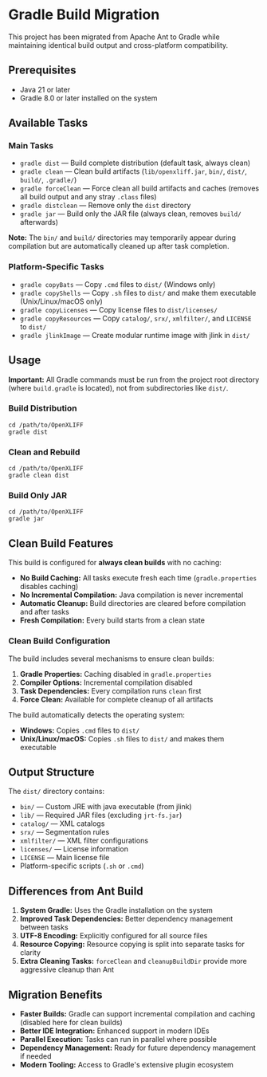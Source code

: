 
# Gradle Build Migration

This project has been migrated from Apache Ant to Gradle while maintaining identical build output and cross-platform compatibility.

## Prerequisites

- Java 21 or later
- Gradle 8.0 or later installed on the system

## Available Tasks

### Main Tasks

- `gradle dist` — Build complete distribution (default task, always clean)
- `gradle clean` — Clean build artifacts (`lib/openxliff.jar`, `bin/`, `dist/`, `build/`, `.gradle/`)
- `gradle forceClean` — Force clean all build artifacts and caches (removes all build output and any stray `.class` files)
- `gradle distclean` — Remove only the `dist` directory
- `gradle jar` — Build only the JAR file (always clean, removes `build/` afterwards)

**Note:** The `bin/` and `build/` directories may temporarily appear during compilation but are automatically cleaned up after task completion.

### Platform-Specific Tasks

- `gradle copyBats` — Copy `.cmd` files to `dist/` (Windows only)
- `gradle copyShells` — Copy `.sh` files to `dist/` and make them executable (Unix/Linux/macOS only)
- `gradle copyLicenses` — Copy license files to `dist/licenses/`
- `gradle copyResources` — Copy `catalog/`, `srx/`, `xmlfilter/`, and `LICENSE` to `dist/`
- `gradle jlinkImage` — Create modular runtime image with jlink in `dist/`

## Usage

**Important:** All Gradle commands must be run from the project root directory (where `build.gradle` is located), not from subdirectories like `dist/`.

### Build Distribution

    cd /path/to/OpenXLIFF
    gradle dist

### Clean and Rebuild

    cd /path/to/OpenXLIFF
    gradle clean dist

### Build Only JAR

    cd /path/to/OpenXLIFF
    gradle jar

## Clean Build Features

This build is configured for **always clean builds** with no caching:

- **No Build Caching:** All tasks execute fresh each time (`gradle.properties` disables caching)
- **No Incremental Compilation:** Java compilation is never incremental
- **Automatic Cleanup:** Build directories are cleared before compilation and after tasks
- **Fresh Compilation:** Every build starts from a clean state

### Clean Build Configuration

The build includes several mechanisms to ensure clean builds:

1. **Gradle Properties:** Caching disabled in `gradle.properties`
2. **Compiler Options:** Incremental compilation disabled
3. **Task Dependencies:** Every compilation runs `clean` first
4. **Force Clean:** Available for complete cleanup of all artifacts

The build automatically detects the operating system:

- **Windows:** Copies `.cmd` files to `dist/`
- **Unix/Linux/macOS:** Copies `.sh` files to `dist/` and makes them executable

## Output Structure

The `dist/` directory contains:

- `bin/` — Custom JRE with java executable (from jlink)
- `lib/` — Required JAR files (excluding `jrt-fs.jar`)
- `catalog/` — XML catalogs
- `srx/` — Segmentation rules
- `xmlfilter/` — XML filter configurations
- `licenses/` — License information
- `LICENSE` — Main license file
- Platform-specific scripts (`.sh` or `.cmd`)

## Differences from Ant Build

1. **System Gradle:** Uses the Gradle installation on the system
2. **Improved Task Dependencies:** Better dependency management between tasks
3. **UTF-8 Encoding:** Explicitly configured for all source files
4. **Resource Copying:** Resource copying is split into separate tasks for clarity
5. **Extra Cleaning Tasks:** `forceClean` and `cleanupBuildDir` provide more aggressive cleanup than Ant

## Migration Benefits

- **Faster Builds:** Gradle can support incremental compilation and caching (disabled here for clean builds)
- **Better IDE Integration:** Enhanced support in modern IDEs
- **Parallel Execution:** Tasks can run in parallel where possible
- **Dependency Management:** Ready for future dependency management if needed
- **Modern Tooling:** Access to Gradle's extensive plugin ecosystem
